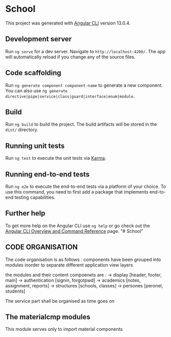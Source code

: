 # School

This project was generated with [Angular CLI](https://github.com/angular/angular-cli) version 13.0.4.

## Development server

Run `ng serve` for a dev server. Navigate to `http://localhost:4200/`. The app will automatically reload if you change any of the source files.

## Code scaffolding

Run `ng generate component component-name` to generate a new component. You can also use `ng generate directive|pipe|service|class|guard|interface|enum|module`.

## Build

Run `ng build` to build the project. The build artifacts will be stored in the `dist/` directory.

## Running unit tests

Run `ng test` to execute the unit tests via [Karma](https://karma-runner.github.io).

## Running end-to-end tests

Run `ng e2e` to execute the end-to-end tests via a platform of your choice. To use this command, you need to first add a package that implements end-to-end testing capabilities.

## Further help

To get more help on the Angular CLI use `ng help` or go check out the [Angular CLI Overview and Command Reference](https://angular.io/cli) page.
"# School" 


## CODE ORGANISATION

The code organisation is as follows :
components have been grouped into modules inorder to separate different application view layers 

the modules and their content compoenets are :
-> display [header, footer, main]
-> authentication [signin, forgotpwd]
-> academics [notes, assignment, reports]
-> structures [schools, classes]
-> persones [peronel, students]

The service part shall be organised as time goes on


## The materialcmp modules
This module serves only to import material components